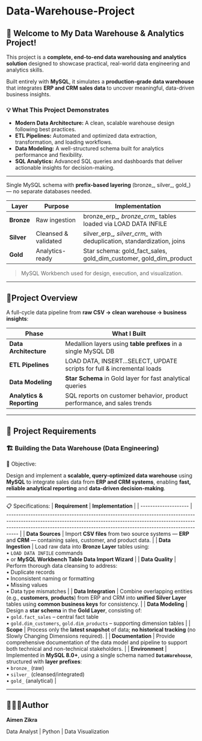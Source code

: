 # Data-Warehouse-Project

## 🌟 Welcome to My Data Warehouse & Analytics Project!

This project is a **complete, end-to-end data warehousing and analytics solution** designed to showcase practical, real-world data engineering and analytics skills.

Built entirely with **MySQL**, it simulates a **production-grade data warehouse** that integrates **ERP and CRM sales data** to uncover meaningful, data-driven business insights.

### 💡 What This Project Demonstrates

- **Modern Data Architecture:** A clean, scalable warehouse design following best practices.
- **ETL Pipelines:** Automated and optimized data extraction, transformation, and loading workflows.
- **Data Modeling:** A well-structured schema built for analytics performance and flexibility.
- **SQL Analytics:** Advanced SQL queries and dashboards that deliver actionable insights for decision-making.

---

Single MySQL schema with **prefix-based layering** (bronze_, silver_, gold_) — no separate databases needed.

| Layer | Purpose | Implementation |
| --- | --- | --- |
| **Bronze** | Raw ingestion | bronze_erp_*, bronze_crm_* tables loaded via LOAD DATA INFILE |
| **Silver** | Cleansed & validated | silver_erp_*, silver_crm_* with deduplication, standardization, joins |
| **Gold** | Analytics-ready | Star schema: gold_fact_sales, gold_dim_customer, gold_dim_product |

> MySQL Workbench used for design, execution, and visualization.
> 

---

## 📘Project Overview

A full-cycle data pipeline from **raw CSV → clean warehouse → business insights**:

| Phase | What I Built |
| --- | --- |
| **Data Architecture** | Medallion layers using **table prefixes** in a single MySQL DB |
| **ETL Pipelines** | LOAD DATA, INSERT...SELECT, UPDATE scripts for full & incremental loads |
| **Data Modeling** | **Star Schema** in Gold layer for fast analytical queries |
| **Analytics & Reporting** | SQL reports on customer behavior, product performance, and sales trends |

---

## 🚀 Project Requirements

### 🏗️ Building the Data Warehouse (Data Engineering)

🎯 Objective:

Design and implement a **scalable, query-optimized data warehouse** using **MySQL** to integrate sales data from **ERP and CRM systems**, enabling **fast, reliable analytical reporting** and **data-driven decision-making**.

---

📋 Specifications:
| **Requirement**      | **Implementation**                                                                                                                                                                                                                              |
| -------------------- | ----------------------------------------------------------------------------------------------------------------------------------------------------------------------------------------------------------------------------------------------- |
| **Data Sources**     | Import **CSV files** from two source systems — **ERP** and **CRM** — containing sales, customer, and product data.                                                                                                                              |
| **Data Ingestion**   | Load raw data into **Bronze Layer** tables using:<br>• `LOAD DATA INFILE` commands<br>• or **MySQL Workbench Table Data Import Wizard**                                                                                                         |
| **Data Quality**     | Perform thorough data cleansing to address:<br>• Duplicate records<br>• Inconsistent naming or formatting<br>• Missing values<br>• Data type mismatches                                                                                         |
| **Data Integration** | Combine overlapping entities (e.g., **customers**, **products**) from ERP and CRM into **unified Silver Layer** tables using **common business keys** for consistency.                                                                          |
| **Data Modeling**    | Design a **star schema** in the **Gold Layer**, consisting of:<br>• `gold.fact_sales` – central fact table<br>• `gold.dim_customers`, `gold.dim_products` – supporting dimension tables                                                         |
| **Scope**            | Process only the **latest snapshot** of data; **no historical tracking** (no Slowly Changing Dimensions required).                                                                                                                              |
| **Documentation**    | Provide comprehensive documentation of the data model and pipeline to support both technical and non-technical stakeholders. |
| **Environment**      | Implemented in **MySQL 8.0+**, using a single schema named **`DataWarehouse`**, structured with **layer prefixes**:<br>• `bronze_` (raw)<br>• `silver_` (cleansed/integrated)<br>• `gold_` (analytical)                                         |

--- 
## 👩🏻‍💻Author
**Aimen Zikra**

Data Analyst | Python | Data Visualization 
